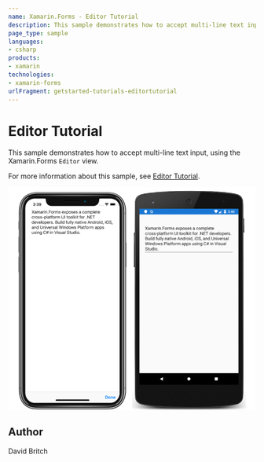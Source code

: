 ```yaml
---
name: Xamarin.Forms - Editor Tutorial
description: This sample demonstrates how to accept multi-line text input, using the Xamarin.Forms Editor view.
page_type: sample
languages:
- csharp
products:
- xamarin
technologies:
- xamarin-forms
urlFragment: getstarted-tutorials-editortutorial
---
```

# Editor Tutorial

This sample demonstrates how to accept multi-line text input, using the Xamarin.Forms `Editor` view.

For more information about this sample, see [Editor Tutorial](https://docs.microsoft.com/xamarin/get-started/tutorials/editor/).

![Editor Tutorial application screenshot](Screenshots/01All.png "Editor Tutorial application screenshot")

## Author

David Britch
